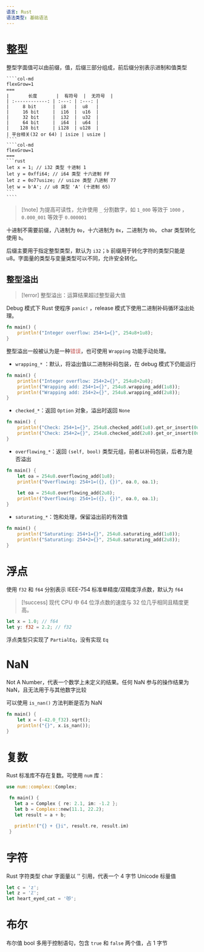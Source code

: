 ```yaml
---
语言: Rust
语法类型: 基础语法
---
```

# 整型

整型字面值可以由前缀，值，后缀三部分组成，前后缀分别表示进制和值类型

`````col
````col-md
flexGrow=1
===
|       长度       |  有符号  |  无符号  |
| :------------: | :---: | :---: |
|     8 bit      |  i8   |  u8   |
|     16 bit     |  i16  |  u16  |
|     32 bit     |  i32  |  u32  |
|     64 bit     |  i64  |  u64  |
|    128 bit     | i128  | u128  |
| 平台相关(32 or 64) | isize | usize |
````
````col-md
flexGrow=1
===
```rust
let x = 1; // i32 类型 十进制 1
let y = 0xffi64; // i64 类型 十六进制 FF
let z = 0o77usize; // usize 类型 八进制 77
let w = b'A'; // u8 类型 'A' (十进制 65)
```
````
`````

> [!note] 为提高可读性，允许使用 `_` 分割数字，如 `1_000`  等效于 `1000` ，`0.000_001`  等效于 `0.000001` 

十进制不需要前缀，八进制为 `0o`，十六进制为 `0x`，二进制为 `0b`， char 类型转化使用 `b`。

后缀主要用于指定整型类型，默认为 `i32`；`b` 前缀用于转化字符的类型只能是 u8。字面量的类型与变量类型可以不同，允许安全转化。

## 整型溢出

> [!error] 整型溢出：运算结果超过整型最大值

Debug 模式下 Rust 使程序 `panic!` ，release 模式下使用二进制补码循环溢出处理。

```rust
fn main() {
    println!("Integer overflow: 254+1={}", 254u8+1u8);
}
```

整型溢出一般被认为是一种<font color="#c0504d">错误</font>，也可使用 `Wrapping` 功能手动处理。

-  `wrapping_*` ：默认，将溢出值以二进制补码包装，在 debug 模式下仍能运行

```rust
fn main() {
    println!("Integer overflow: 254+2={}", 254u8+2u8);
    println!("Wrapping add: 254+1={}", 254u8.wrapping_add(1u8));
    println!("Wrapping add: 254+2={}", 254u8.wrapping_add(2u8));
}
```

- `checked_*`：返回 `Option` 对象，溢出时返回 `None` 

```rust
fn main() {
    println!("Check: 254+1={}", 254u8.checked_add(1u8).get_or_insert(0u8));
    println!("Check: 254+2={}", 254u8.checked_add(2u8).get_or_insert(0u8));
}
```

-  `overflowing_*`：返回 `(self, bool)`  类型元组，前者以补码包装，后者为是否溢出

```rust
fn main() {
    let oa = 254u8.overflowing_add(1u8);
    println!("Overflowing: 254+1=({}, {})", oa.0, oa.1);
    
    let oa = 254u8.overflowing_add(2u8);
    println!("Overflowing: 254+1=({}, {})", oa.0, oa.1);
}
```

-  `saturating_*`：饱和处理，保留溢出前的有效值

```rust
fn main() {
    println!("Saturating: 254+1={}", 254u8.saturating_add(1u8));
    println!("Saturating: 254+2={}", 254u8.saturating_add(2u8));
}
```

# 浮点

使用  `f32`  和 `f64`  分别表示 IEEE-754 标准单精度/双精度浮点数，默认为 `f64`

> [!success] 现代 CPU 中 64 位浮点数的速度与 32 位几乎相同且精度更高。

```rust
let x = 1.0; // f64
let y: f32 = 2.2; // f32
```

浮点类型只实现了 `PartialEq`，没有实现 `Eq`

# NaN

Not A Number，代表一个数学上未定义的结果。任何 NaN 参与的操作结果为 NaN，且无法用于与其他数字比较

可以使用 `is_nan()` 方法判断是否为 NaN

```rust
fn main() {
    let x = (-42.0_f32).sqrt();
    println!("{}", x.is_nan());
}
```

# 复数

Rust 标准库不存在复数。可使用 `num` 库：

```rust
use num::complex::Complex;

 fn main() {
   let a = Complex { re: 2.1, im: -1.2 };
   let b = Complex::new(11.1, 22.2);
   let result = a + b;

   println!("{} + {}i", result.re, result.im)
 }
```
# 字符

Rust 字符类型 char 字面量以 '' 引用，代表一个 4 字节 Unicode 标量值

```rust
let c = 'z';
let z = 'ℤ';
let heart_eyed_cat = '😻';
```
# 布尔

布尔值 bool 多用于控制语句，包含 `true`  和 `false`  两个值，占 1 字节